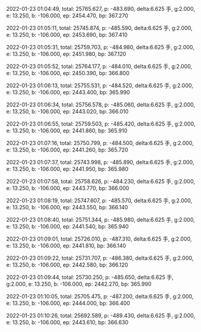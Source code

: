 2022-01-23 01:04:49, total: 25765.627, p: -483.690, delta:6.625 手, g:2.000, e: 13.250, b: -106.000, ep: 2454.470, bp: 367.270

2022-01-23 01:05:11, total: 25745.874, p: -485.590, delta:6.625 手, g:2.000, e: 13.250, b: -106.000, ep: 2453.690, bp: 367.410

2022-01-23 01:05:31, total: 25759.703, p: -484.980, delta:6.625 手, g:2.000, e: 13.250, b: -106.000, ep: 2451.980, bp: 367.120

2022-01-23 01:05:52, total: 25764.177, p: -484.010, delta:6.625 手, g:2.000, e: 13.250, b: -106.000, ep: 2450.390, bp: 366.800

2022-01-23 01:06:13, total: 25755.531, p: -484.520, delta:6.625 手, g:2.000, e: 13.250, b: -106.000, ep: 2443.400, bp: 365.990

2022-01-23 01:06:34, total: 25756.578, p: -485.060, delta:6.625 手, g:2.000, e: 13.250, b: -106.000, ep: 2443.020, bp: 366.010

2022-01-23 01:06:55, total: 25759.503, p: -485.420, delta:6.625 手, g:2.000, e: 13.250, b: -106.000, ep: 2441.860, bp: 365.910

2022-01-23 01:07:16, total: 25750.799, p: -484.500, delta:6.625 手, g:2.000, e: 13.250, b: -106.000, ep: 2441.260, bp: 365.720

2022-01-23 01:07:37, total: 25743.998, p: -485.890, delta:6.625 手, g:2.000, e: 13.250, b: -106.000, ep: 2441.950, bp: 365.980

2022-01-23 01:07:58, total: 25758.626, p: -484.230, delta:6.625 手, g:2.000, e: 13.250, b: -106.000, ep: 2443.770, bp: 366.000

2022-01-23 01:08:19, total: 25747.607, p: -485.570, delta:6.625 手, g:2.000, e: 13.250, b: -106.000, ep: 2443.550, bp: 366.140

2022-01-23 01:08:40, total: 25751.344, p: -485.980, delta:6.625 手, g:2.000, e: 13.250, b: -106.000, ep: 2441.540, bp: 365.940

2022-01-23 01:09:01, total: 25726.010, p: -487.310, delta:6.625 手, g:2.000, e: 13.250, b: -106.000, ep: 2441.810, bp: 366.140

2022-01-23 01:09:22, total: 25731.707, p: -486.380, delta:6.625 手, g:2.000, e: 13.250, b: -106.000, ep: 2442.580, bp: 366.120

2022-01-23 01:09:44, total: 25730.250, p: -485.650, delta:6.625 手, g:2.000, e: 13.250, b: -106.000, ep: 2442.270, bp: 365.990

2022-01-23 01:10:05, total: 25705.475, p: -487.200, delta:6.625 手, g:2.000, e: 13.250, b: -106.000, ep: 2444.000, bp: 366.400

2022-01-23 01:10:26, total: 25692.589, p: -489.430, delta:6.625 手, g:2.000, e: 13.250, b: -106.000, ep: 2443.610, bp: 366.630